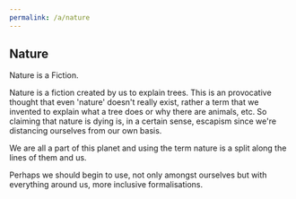 ```yaml
---
permalink: /a/nature
---
```


## Nature

Nature is a Fiction.

Nature is a fiction created by us to explain trees. This is an provocative thought that even 'nature' doesn't really exist, rather a term that we invented to explain what a tree does or why there are animals, etc. So claiming that nature is dying is, in a certain sense, escapism since we're distancing ourselves from our own basis.

We are all a part of this planet and using the term nature is a split along the lines of them and us.

Perhaps we should begin to use, not only amongst ourselves but with everything around us, more inclusive formalisations.
